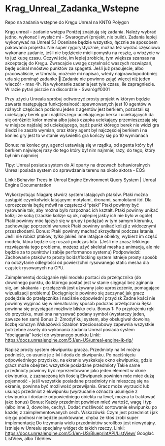 # Krag_Unreal_Zadanka_Wstepne
Repo na zadania wstępne do Kręgu Unreal na KNTG Polygon

Krąg unreal - zadanie wstępu
Poniżej znajdują się zadania. Należy wybrać jedno, wykonać i wysłać mi - Swarogowi (projekt, nie build). Zadania lepiej wykonywać na Unreal 5.1
Oceniane będzie wszystko, łącznie ze sposobem pakowania projektu. Nie super rygorystycznie, można też wysłać częściowo wykonane zadanie, jeśli nie będziecie mieli pomysłu na resztę, a włożycie w to już kupę czasu. Oczywiście, im lepiej zrobicie, tym większa szansas na akceptację do Kręgu. Zwracajcie uwagę czytelność waszych rozwiązań, będę ucinał mnóstwo punktów za spagetti.
Jeśli już pracujecie, albo pracowaliście, w Unrealu, możecie mi napisać, wtedy najprawdopodobniej uda się pominąć zadanko 🙂 
Zadanie nie powinno zająć więcej niż jeden wieczór - max 4h.
Na wykonanie zadania jest tyle czasu, ile zapragniecie.
W razie pytań piszcie na discordzie - Swaróg#0001


Przy użyciu Unreala spróbuj odtworzyć prosty projekt w którym będzie zawarta następująca funkcjonalność:
spawnowanych jest 10 agentów w różnych częściach poziomu
jeden z agentów jest berkiem, pozostali są uciekający
berek goni najbliższego uciekającego
berka i uciekających da się odróżnić: kolor mesha albo jakaś czapka
uciekający przemieszczają się w miejsce najdalej od uciekającego, bądź punkt którego berek nie widzi
gra śledzi ile zaszło wymian, oraz który agent był najczęściej berkiem i na koniec gry jest to w stanie wyświetlić
gra kończy się po 10 wymianach


Bonus:
na koniec gry, agenci ustawiają się w rządku, od agenta który był berkiem najwięcej razy do tego który był nim najmniej razy, do tego, który był nim najmniej


Tipy:
Unreal posiada system do AI oparty na drzewach behawioralnych
Unreal posiada system do sprawdzania terenu na około aktora - EQS

Linki:
Behavior Trees in Unreal Engine
Environment Query System | Unreal Engine Documentation


Wykorzystując Niagarę stwórz system latających ptaków. Ptaki można zastąpić czymkolwiek latającym: motylami, dronami, samolotami itd. Dla uproszczenia będę mówił na cząsteczki “ptaki”
Ptaki powinny być rysowanie tak, aby można było rozpoznać ich kształt.
Ptaki powinny unikać kolizji ze sobą (rzadkie kolizje są ok, najlepiej jakby ich nie było w ogóle)
Ptaki powinny móc łączyć się w grupy i podążać w tym samym kierunku, zachowując poprzedni warunek
Ptaki powinny unikać kolizji z widocznymi przeszkodami.
Bonus:
Ptaki powinny machać skrzydłami podczas latania. Jeśli nie robisz ptaków, tylko jakieś inne latające obiekty, wybierz im część modelu, która będzie się ruszać podczas lotu.  (Jeśli nie znasz lekkiego rozwiązania tego problemu, możesz użyć skeletal mesha z animacją, ale nie będzie za to punktów i zabije performance systemu)
Podpowiedzi:
Zachowanie ptaków to prosty boids/flocking system
Istnieje prosty sposób na odczytanie odległości od powierzchni rysowanego static mesha dla cząstek rysowanych na GPU.


Zaimplementuj dociąganie ręki modelu postaci do przełącznika (do dowolnego punktu, do którego postać jest w stanie sięgnąć bez zginania się, ani skakania - przełącznik jest używany jako uproszczenie, pomagające wizualizacji problemu)
Dociągnięcie powinno się zaczynać jak gracz podejdzie do przełącznika i naciśnie odpowiedni przycisk
Żadne kości nie powinny wyginać się w nienaturalny sposób podczas przełączania
Ręka powinna się przyciągać możliwie blisko celu.
Bonus 1:
Po przyłożeniu ręki do przycisku, musi ona narysować podany symbol (wystarczy jeden, zawsze ten sam)
Bonus 2:
Zmodyfikuj system, aby obsługiwał dowolną liczbę kończyn
Wskazówki:
Szablon trzecioosobowy zapewnia wszystkie potrzebne assety do wykonania zadania
Unreal posiada system “dociągania” kości do wybranego punktu
Linki:
 https://docs.unrealengine.com/5.1/en-US/unreal-engine-ik-rig/


Napisz prosty system ekwipunku gracza.
Przedmioty na lvl można podnieść, co usunie je z lvl i doda do ekwipunku.
Po naciśnięciu odpowiedniego przycisku, na ekranie wyskakuje okno ekwipunku, gdzie gracz może obejrzeć wszystkie posiadane przedmioty
Takie same przedmioty powinny być reprezentowane jako jeden element w oknie ekwipunku, z zaznaczoną ich ilością 
Ekwipunek powinien móc mieć dużą pojemność - jeśli wszystkie posiadane przedmioty nie mieszczą się na ekranie, powinna być możliwość przewijania.
Gracz może wyrzucić lub usunąć przedmiot z ekwipunku (wyrzucanie oznacza usunięcie z ekwipunku i dodanie odpowiedniego obiektu na level, można to traktować jako bonus)
Bonus:
Każdy przedmiot powinien mieć wartość, wagę i typ (albo inne 3, dowolne, cechy). Dodać możliwość sortowanie ekwipunku po każdej z zaimplementowanych cech.
	Wskazówki:
Czym jest przedmiot i jak się go podnosi nie będzie punktowane, chyba że ktoś zrobi super implementację
Do trzymania wielu przedmiotów scrollbox jest niewydajny. Istnieje w Unrealu specjalny widget do takich rzeczy.
	Linki: 
https://docs.unrealengine.com/5.1/en-US/BlueprintAPI/ListView/
Googlać ListView, albo TileView
